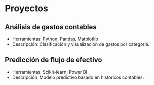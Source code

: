 # Proyectos

## Análisis de gastos contables
- Herramientas: Python, Pandas, Matplotlib
- Descripción: Clasificación y visualización de gastos por categoría.

## Predicción de flujo de efectivo
- Herramientas: Scikit-learn, Power BI
- Descripción: Modelo predictivo basado en históricos contables.
